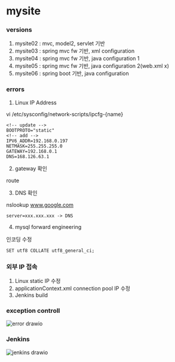 # mysite

### versions
1.	mysite02 : mvc, model2, servlet 기반 
2.	mysite03 : spring mvc fw 기반, xml configuration 
3.	mysite04 : spring mvc fw 기반, java configuration 1
4.	mysite05 : spring mvc fw 기반, java configuration 2(web.xml x)
5.	mysite06 : spring boot 기반, java configuration

### errors
1.	Linux IP Address

   vi /etc/sysconfig/network-scripts/ipcfg-{name}
	
	<!-- update -->
	BOOTPROTO="static"
	<!-- add -->
	IPV6_ADDR=192.168.0.197
	NETMASK=255.255.255.0
	GATEWAY=192.168.0.1
	DNS=168.126.63.1
	
2.	gateway 확인

   route

3.	DNS 확인
   
   nslookup www.google.com
   
	server=xxx.xxx.xxx -> DNS
   
4.	mysql forward engineering

   인코딩 수정
  
	SET utf8 COLLATE utf8_general_ci;
### 외부 IP 접속
1.	Linux static IP 수정
2.	applicationContext.xml connection pool IP 수정 
3.	Jenkins build

### exception controll
![error drawio](https://user-images.githubusercontent.com/66767038/152187615-5ab78bcf-a82f-45a0-9490-b784d94c3de5.png)

### Jenkins
![jenkins drawio](https://user-images.githubusercontent.com/66767038/152201248-10f56ced-7dae-448f-980b-6ed129ec5048.png)

